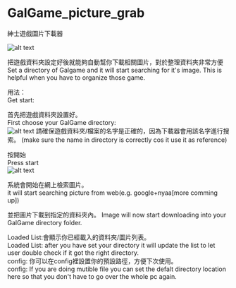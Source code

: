 # GalGame_picture_grab
紳士遊戲圖片下載器  

![alt text](https://imgur.com/hehojuz.jpg)

把遊戲資料夾設定好後就能夠自動幫你下載相關圖片，對於整理資料夾非常方便
Set a directory of Galgame and it will start searching for it's image. This is helpful when you have to organize those game.

用法：  
Get start:  

首先把遊戲資料夾設置好。  
First choose your GalGame directory:  
![alt text](https://imgur.com/byeQGPG.jpg)
請確保遊戲資料夾/檔案的名字是正確的，因為下載器會用該名字進行搜索。
(make sure the name in directory is correctly cos it use it as reference)

按開始  
Press start  
![alt text](https://imgur.com/tSI1saz.jpg)

系統會開始在網上檢索圖片。  
it will start searching picture from web(e.g. google+nyaa[more comming up])

並把圖片下載到指定的資料夾內。
Image will now start downloading into your GalGame directory folder.

Loaded List:會顯示你已經載入的資料夾/圖片列表。  
Loaded List: after you have set your directory it will update the list to let user double check if it got the right directory.  
config: 你可以在config裡設置你的預設路徑，方便下次使用。  
config: If you are doing mutible file you can set the defalt directory location here so that you don't have to go over the whole pc again.  


